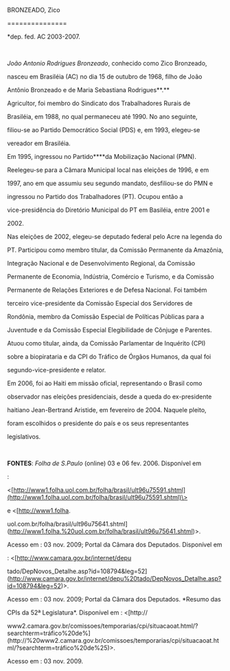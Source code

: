 BRONZEADO, Zico

===============



\*dep. fed. AC 2003-2007.



 



*João Antonio Rodrigues Bronzeado*, conhecido como Zico Bronzeado,

nasceu em Brasiléia (AC) no dia 15 de outubro de 1968, filho de João

Antônio Bronzeado e de Maria Sebastiana Rodrigues**.**



Agricultor, foi membro do Sindicato dos Trabalhadores Rurais de

Brasiléia, em 1988, no qual permaneceu até 1990. No ano seguinte,

filiou-se ao Partido Democrático Social (PDS) e, em 1993, elegeu-se

vereador em Brasiléia.



Em 1995, ingressou no Partido****da Mobilização Nacional (PMN).

Reelegeu-se para a Câmara Municipal local nas eleições de 1996, e em

1997, ano em que assumiu seu segundo mandato, desfiliou-se do PMN e

ingressou no Partido dos Trabalhadores (PT). Ocupou então a

vice-presidência do Diretório Municipal do PT em Basiléia, entre 2001 e

2002.           



Nas eleições de 2002, elegeu-se deputado federal pelo Acre na legenda do

PT. Participou como membro titular, da Comissão Permanente da Amazônia,

Integração Nacional e de Desenvolvimento Regional, da Comissão

Permanente de Economia, Indústria, Comércio e Turismo, e da Comissão

Permanente de Relações Exteriores e de Defesa Nacional. Foi também

terceiro vice-presidente da Comissão Especial dos Servidores de

Rondônia, membro da Comissão Especial de Políticas Públicas para a

Juventude e da Comissão Especial Elegibilidade de Cônjuge e Parentes.

Atuou como titular, ainda, da Comissão Parlamentar de Inquérito (CPI)

sobre a biopirataria e da CPI do Tráfico de Órgãos Humanos, da qual foi

segundo-vice-presidente e relator.



Em 2006, foi ao Haiti em missão oficial, representando o Brasil como

observador nas eleições presidenciais, desde a queda do ex-presidente

haitiano Jean-Bertrand Aristide, em fevereiro de 2004. Naquele pleito,

foram escolhidos o presidente do país e os seus representantes

legislativos.



 



**FONTES**: *Folha de S.Paulo* (online) 03 e 06 fev. 2006. Disponível em

:

\<[http://www1.folha.uol.com.br/folha/brasil/ult96u75591.shtml](http://www1.folha.uol.com.br/folha/brasil/ult96u75591.shtml)\>

e \<[http://www1.folha.

uol.com.br/folha/brasil/ult96u75641.shtml](http://www1.folha.%20uol.com.br/folha/brasil/ult96u75641.shtml)\>.

Acesso em : 03 nov. 2009; Portal da Câmara dos Deputados. Disponível em

: \<[http://www.camara.gov.br/internet/depu

tado/DepNovos\_Detalhe.asp?id=108794&leg=52](http://www.camara.gov.br/internet/depu%20tado/DepNovos_Detalhe.asp?id=108794&leg=52)\>.

Acesso em : 03 nov. 2009; Portal da Câmara dos Deputados. *Resumo das

CPIs da 52ª Legislatura*. Disponível em : \<[http://

www2.camara.gov.br/comissoes/temporarias/cpi/situacaoat.html/?searchterm=tráfico%20de%](http://%20www2.camara.gov.br/comissoes/temporarias/cpi/situacaoat.html/?searchterm=tráfico%20de%25)\>.

Acesso em : 03 nov. 2009.



 



 



 



 



 



 



 



 



 



 



 



 

